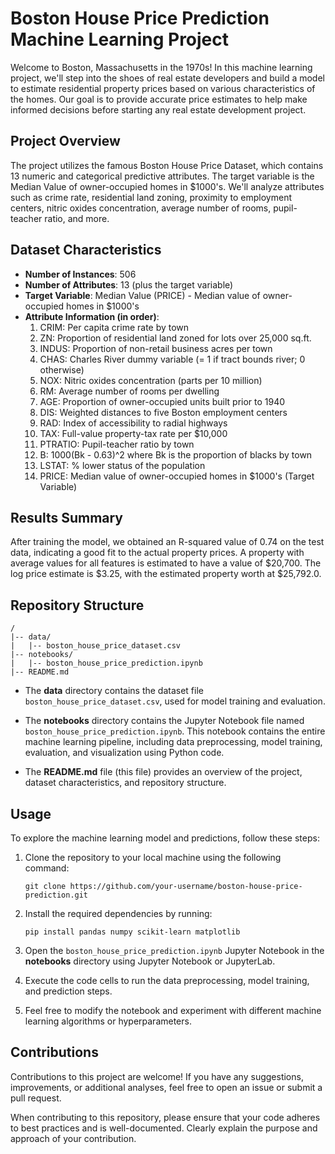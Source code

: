 # Boston House Price Prediction Machine Learning Project

Welcome to Boston, Massachusetts in the 1970s! In this machine learning project, we'll step into the shoes of real estate developers and build a model to estimate residential property prices based on various characteristics of the homes. Our goal is to provide accurate price estimates to help make informed decisions before starting any real estate development project.

## Project Overview

The project utilizes the famous Boston House Price Dataset, which contains 13 numeric and categorical predictive attributes. The target variable is the Median Value of owner-occupied homes in $1000's. We'll analyze attributes such as crime rate, residential land zoning, proximity to employment centers, nitric oxides concentration, average number of rooms, pupil-teacher ratio, and more.

## Dataset Characteristics

- **Number of Instances**: 506
- **Number of Attributes**: 13 (plus the target variable)
- **Target Variable**: Median Value (PRICE) - Median value of owner-occupied homes in $1000's
- **Attribute Information (in order)**:
  1. CRIM: Per capita crime rate by town
  2. ZN: Proportion of residential land zoned for lots over 25,000 sq.ft.
  3. INDUS: Proportion of non-retail business acres per town
  4. CHAS: Charles River dummy variable (= 1 if tract bounds river; 0 otherwise)
  5. NOX: Nitric oxides concentration (parts per 10 million)
  6. RM: Average number of rooms per dwelling
  7. AGE: Proportion of owner-occupied units built prior to 1940
  8. DIS: Weighted distances to five Boston employment centers
  9. RAD: Index of accessibility to radial highways
  10. TAX: Full-value property-tax rate per $10,000
  11. PTRATIO: Pupil-teacher ratio by town
  12. B: 1000(Bk - 0.63)^2 where Bk is the proportion of blacks by town
  13. LSTAT: % lower status of the population
  14. PRICE: Median value of owner-occupied homes in $1000's (Target Variable)

## Results Summary

After training the model, we obtained an R-squared value of 0.74 on the test data, indicating a good fit to the actual property prices. A property with average values for all features is estimated to have a value of $20,700. The log price estimate is $3.25, with the estimated property worth at $25,792.0.

## Repository Structure

```
/
|-- data/
|   |-- boston_house_price_dataset.csv
|-- notebooks/
|   |-- boston_house_price_prediction.ipynb
|-- README.md
```

- The **data** directory contains the dataset file `boston_house_price_dataset.csv`, used for model training and evaluation.

- The **notebooks** directory contains the Jupyter Notebook file named `boston_house_price_prediction.ipynb`. This notebook contains the entire machine learning pipeline, including data preprocessing, model training, evaluation, and visualization using Python code.

- The **README.md** file (this file) provides an overview of the project, dataset characteristics, and repository structure.

## Usage

To explore the machine learning model and predictions, follow these steps:

1. Clone the repository to your local machine using the following command:
   ```
   git clone https://github.com/your-username/boston-house-price-prediction.git
   ```

2. Install the required dependencies by running:
   ```
   pip install pandas numpy scikit-learn matplotlib
   ```

3. Open the `boston_house_price_prediction.ipynb` Jupyter Notebook in the **notebooks** directory using Jupyter Notebook or JupyterLab.

4. Execute the code cells to run the data preprocessing, model training, and prediction steps.

5. Feel free to modify the notebook and experiment with different machine learning algorithms or hyperparameters.

## Contributions

Contributions to this project are welcome! If you have any suggestions, improvements, or additional analyses, feel free to open an issue or submit a pull request.

When contributing to this repository, please ensure that your code adheres to best practices and is well-documented. Clearly explain the purpose and approach of your contribution.

